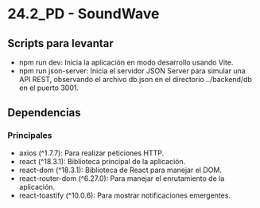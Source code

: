 # 24.2_PD - SoundWave
## Scripts para levantar
- npm run dev: Inicia la aplicación en modo desarrollo usando Vite.
- npm run json-server: Inicia el servidor JSON Server para simular una API REST, observando el archivo db.json en el directorio ../backend/db en el puerto 3001.

## Dependencias 
### Principales
- axios (^1.7.7): Para realizar peticiones HTTP.
- react (^18.3.1): Biblioteca principal de la aplicación.
- react-dom (^18.3.1): Biblioteca de React para manejar el DOM.
- react-router-dom (^6.27.0): Para manejar el enrutamiento de la aplicación.
- react-toastify (^10.0.6): Para mostrar notificaciones emergentes.
 

